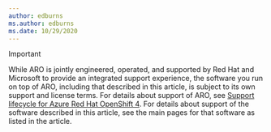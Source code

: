 ```yaml
---
author: edburns
ms.author: edburns
ms.date: 10/29/2020
---
```



> [!IMPORTANT]
> While ARO is jointly engineered, operated, and supported by Red Hat and Microsoft to provide an integrated support experience, the software you run on top of ARO, including that described in this article, is subject to its own support and license terms. For details about support of ARO, see [Support lifecycle for Azure Red Hat OpenShift 4](../support-lifecycle.md). For details about support of the software described in this article, see the main pages for that software as listed in the article.
